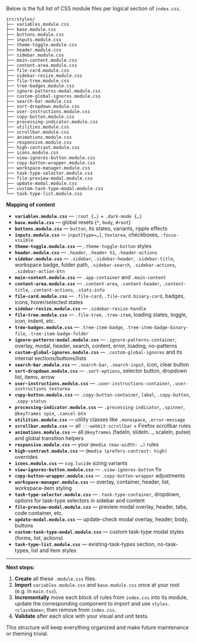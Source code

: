 Below is the full list of CSS module files per logical section of `index.css`.

```text
src/styles/
├── variables.module.css
├── base.module.css
├── buttons.module.css
├── inputs.module.css
├── theme-toggle.module.css
├── header.module.css
├── sidebar.module.css
├── main-content.module.css
├── content-area.module.css
├── file-card.module.css
├── sidebar-resize.module.css
├── file-tree.module.css
├── tree-badges.module.css
├── ignore-patterns-modal.module.css
├── custom-global-ignores.module.css
├── search-bar.module.css
├── sort-dropdown.module.css
├── user-instructions.module.css
├── copy-button.module.css
├── processing-indicator.module.css
├── utilities.module.css
├── scrollbar.module.css
├── animations.module.css
├── responsive.module.css
├── high-contrast.module.css
├── icons.module.css
├── view-ignores-button.module.css
├── copy-button-wrapper.module.css
├── workspace-manager.module.css
├── task-type-selector.module.css
├── file-preview-modal.module.css
├── update-modal.module.css
├── custom-task-type-modal.module.css
└── task-type-list.module.css
```

**Mapping of content**

* **`variables.module.css`** — `:root {…}` + `.dark-mode {…}`
* **`base.module.css`** — global resets (`*`, `body`, `#root`)
* **`buttons.module.css`** — `button`, its states, variants, ripple effects
* **`inputs.module.css`** — `input[type=…]`, `textarea`, checkboxes, `:focus-visible`
* **`theme-toggle.module.css`** — `.theme-toggle-button` styles
* **`header.module.css`** — `.header`, `.header h1`, `.header-actions`
* **`sidebar.module.css`** — `.sidebar`, `.sidebar-header`, `.sidebar-title`, workspace badge, folder path, `.sidebar-search`, `.sidebar-actions`, `.sidebar-action-btn`
* **`main-content.module.css`** — `.app-container` and `.main-content`
* **`content-area.module.css`** — `.content-area`, `.content-header`, `.content-title`, `.content-actions`, `.stats-info`
* **`file-card.module.css`** — `.file-card`, `.file-card.binary-card`, badges, icons, hover/selected states
* **`sidebar-resize.module.css`** — `.sidebar-resize-handle`
* **`file-tree.module.css`** — `.file-tree`, `.tree-item`, loading states, toggle, icon, indent, etc.
* **`tree-badges.module.css`** — `.tree-item-badge`, `.tree-item-badge-binary-file`, `.tree-item-badge-folder`
* **`ignore-patterns-modal.module.css`** — `.ignore-patterns-container`, overlay, modal, header, search, content, error, loading, no-patterns
* **`custom-global-ignores.module.css`** — `.custom-global-ignores` and its internal sections/buttons/lists
* **`search-bar.module.css`** — `.search-bar`, `.search-input`, icon, clear button
* **`sort-dropdown.module.css`** — `.sort-options`, selector button, dropdown list, items, arrow
* **`user-instructions.module.css`** — `.user-instructions-container`, `.user-instructions textarea`
* **`copy-button.module.css`** — `.copy-button-container`, `label`, `.copy-button`, `.copy-status`
* **`processing-indicator.module.css`** — `.processing-indicator`, `.spinner`, `@keyframes spin`, `.cancel-btn`
* **`utilities.module.css`** — utility classes like `.monospace`, `.error-message`
* **`scrollbar.module.css`** — all `::-webkit-scrollbar` + Firefox scrollbar rules
* **`animations.module.css`** — all `@keyframes` (fadeIn, slideIn…, scaleIn, pulse) and global transition helpers
* **`responsive.module.css`** — your `@media (max-width: …)` rules
* **`high-contrast.module.css`** — `@media (prefers-contrast: high)` overrides
* **`icons.module.css`** — `svg.lucide` sizing variants
* **`view-ignores-button.module.css`** — `.view-ignores-button` fix
* **`copy-button-wrapper.module.css`** — `.copy-button-wrapper` adjustments
* **`workspace-manager.module.css`** — overlay, container, header, list, workspace-item styling
* **`task-type-selector.module.css`** — `.task-type-container`, dropdown, options for task-type selectors in sidebar and content
* **`file-preview-modal.module.css`** — preview modal overlay, header, tabs, code container, etc.
* **`update-modal.module.css`** — update-check modal overlay, header, body, buttons
* **`custom-task-type-modal.module.css`** — custom task-type modal styles (forms, list, actions)
* **`task-type-list.module.css`** — existing-task-types section, no-task-types, list and item styles

---

**Next steps:**

1. **Create** all these `.module.css` files.
2. **Import** `variables.module.css` and `base.module.css` once at your root (e.g. in `main.tsx`).
3. **Incrementally** move each block of rules from `index.css` into its module, update the corresponding component to import and use `styles.<className>`, then remove from `index.css`.
4. **Validate** after each slice with your visual and unit tests.

This structure will keep everything organized and make future maintenance or theming trivial.
